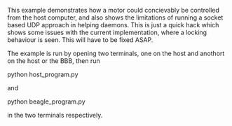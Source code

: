This example demonstrates how a motor could concievably be controlled from the
host computer, and also shows the limitations of running a socket based UDP approach
in helping daemons. This is just a quick hack which shows some issues with the current
implementation, where a locking behaviour is seen. This will have to be fixed ASAP.

The example is run by opening two terminals, one on the host and anothort on the host
or the BBB, then run

python host_program.py

and

python beagle_program.py

in the two terminals respectively.
